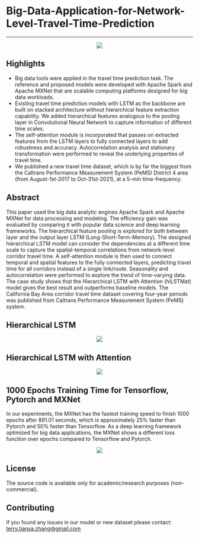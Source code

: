 # Big-Data-Application-for-Network-Level-Travel-Time-Prediction

-----
<p align="center"><img src="https://github.com/TeRyZh/Big-Data-Application-for-Network-Level-Travel-Time-Prediction/blob/main/Images/features-of-spark.jpg" /></p>

Highlights
----------
* Big data tools were applied in the travel time prediction task. The reference and proposed models were developed with Apache Spark and Apache MXNet that are scalable computing platforms designed for big data workloads. 
* Existing travel time prediction models with LSTM as the backbone are built on stacked architecture without hierarchical feature extraction capability. We added hierarchical features analogous to the pooling layer in Convolutional Neural Network to capture information of different time scales. 
* The self-attention module is incorporated that passes on extracted features from the LSTM layers to fully connected layers to add robustness and accuracy. Autocorrelation analysis and stationary transformation were performed to reveal the underlying properties of travel time.
* We published a new travel time dataset, which is by far the biggest from the Caltrans Performance Measurement System (PeMS) District 4 area (from August-1st-2017 to Oct-31st-2021), at a 5-min time-frequency. 


Abstract
--------
This paper used the big data analytic engines Apache Spark and Apache MXNet for data processing and modeling. The efficiency gain was evaluated by comparing it with popular data science and deep learning frameworks. The hierarchical feature pooling is explored for both between layer and the output layer LSTM (Long-Short-Term-Memory). The designed hierarchical LSTM model can consider the dependencies at a different time scale to capture the spatial-temporal correlations from network-level corridor travel time. A self-attention module is then used to connect temporal and spatial features to the fully connected layers, predicting travel time for all corridors instead of a single link/route. Seasonality and autocorrelation were performed to explore the trend of time-varying data. The case study shows that the Hierarchical LSTM with Attention (hiLSTMat) model gives the best result and outperforms baseline models. The California Bay Area corridor travel time dataset covering four-year periods was published from Caltrans Performance Measurement System (PeMS) system. 

## Hierarchical LSTM
<p align="center"><img src="https://github.com/TeRyZh/Big-Data-Application-for-Network-Level-Travel-Time-Prediction/blob/main/Images/hiLSTMS.png" /></p>

## Hierarchical LSTM with Attention
<p align="center"><img src="https://github.com/TeRyZh/Big-Data-Application-for-Network-Level-Travel-Time-Prediction/blob/main/Images/hiLSTMat.png" /></p>

## 1000 Epochs Training Time for Tensorflow, Pytorch and MXNet
In our experiments, the MXNet has the fastest training speed to finish 1000 epochs after 891.01 seconds, which is approximately 25% faster than Pytorch and 50% faster than Tensorflow. As a deep learning framework optimized for big data applications, the MXNet shows a different loss function over epochs compared to Tensorflow and Pytorch.
<p align="center"><img src="https://github.com/TeRyZh/Big-Data-Application-for-Network-Level-Travel-Time-Prediction/blob/main/Images/Speed%20Testing.png" /></p>


License
-------
The source code is available only for academic/research purposes (non-commercial).


Contributing
--------
If you found any issues in our model or new dataset please contact: terry.tianya.zhang@gmail.com

